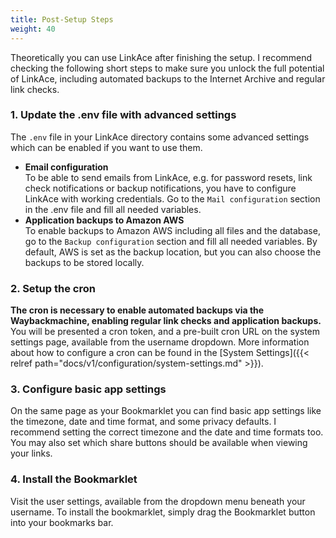 ```yaml
---
title: Post-Setup Steps
weight: 40
---
```


Theoretically you can use LinkAce after finishing the setup. I recommend checking the following short steps to make sure you unlock the full potential of LinkAce, including automated backups to the Internet Archive and regular link checks.

### 1. Update the .env file with advanced settings

The `.env` file in your LinkAce directory contains some advanced settings which can be enabled if you want to use them.

* **Email configuration**  
    To be able to send emails from LinkAce, e.g. for password resets, link check notifications or backup notifications, you have to configure LinkAce with working credentials. Go to the `Mail configuration` section in the .env file and fill all needed variables.
* **Application backups to Amazon AWS**  
    To enable backups to Amazon AWS including all files and the database, go to the `Backup configuration` section and fill all needed variables. By default, AWS is set as the backup location, but you can also choose the backups to be stored locally.

### 2. Setup the cron

**The cron is necessary to enable automated backups via the Waybackmachine, enabling regular link checks and application backups.** You will be presented a cron token, and a pre-built cron URL on the system settings page, available from the username dropdown. More information about how to configure a cron can be found in the  [System Settings]({{< relref path="docs/v1/configuration/system-settings.md" >}}).

### 3. Configure basic app settings

On the same page as your Bookmarklet you can find basic app settings like the timezone, date and time format, and some privacy defaults. I recommend setting the correct timezone and the date and time formats too. You may also set which share buttons should be available when viewing your links.

### 4. Install the Bookmarklet

Visit the user settings, available from the dropdown menu beneath your username. To install the bookmarklet, simply drag the Bookmarklet button into your bookmarks bar.
